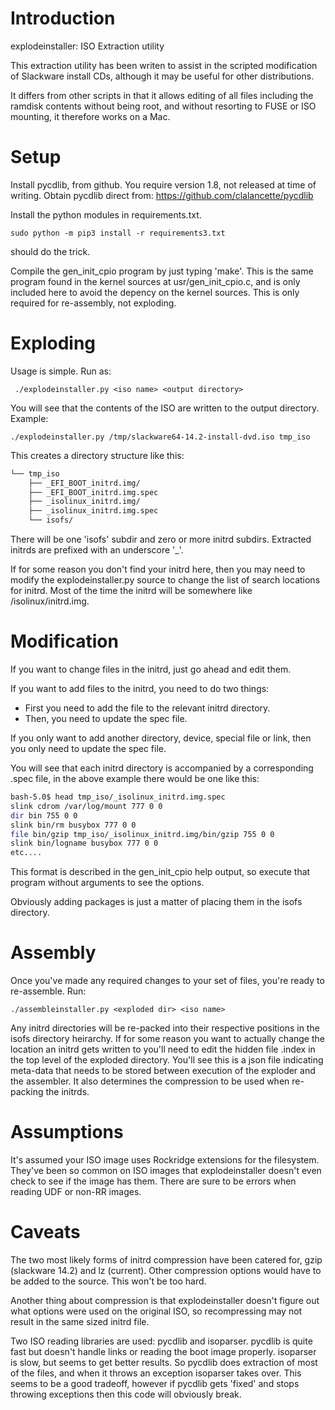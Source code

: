 Introduction
============

explodeinstaller: ISO Extraction utility

This extraction utility has been writen to assist in the scripted
modification of Slackware install CDs, although it may be useful for
other distributions.

It differs from other scripts in that it allows editing of all files
including the ramdisk contents without being root, and without resorting
to FUSE or ISO mounting, it therefore works on a Mac.


Setup
=====

Install pycdlib, from github.  You require version 1.8, not released
at time of writing.  Obtain pycdlib direct from:
https://github.com/clalancette/pycdlib

Install the python modules in requirements.txt.
```
sudo python -m pip3 install -r requirements3.txt
```
should do the trick.

Compile the gen_init_cpio program by just typing 'make'.  This is the
same program found in the kernel sources at usr/gen_init_cpio.c, and
is only included here to avoid the depency on the kernel sources.
This is only required for re-assembly, not exploding.


Exploding
=========

Usage is simple.  Run as:

```
 ./explodeinstaller.py <iso name> <output directory>
```

You will see that the contents of the ISO are written to the output
directory.  Example:

```
./explodeinstaller.py /tmp/slackware64-14.2-install-dvd.iso tmp_iso
```

This creates a directory structure like this:

```bash
└── tmp_iso
    ├── _EFI_BOOT_initrd.img/
    ├── _EFI_BOOT_initrd.img.spec
    ├── _isolinux_initrd.img/
    ├── _isolinux_initrd.img.spec
    └── isofs/
```

There will be one 'isofs' subdir and zero or more initrd
subdirs.  Extracted initrds are prefixed with an underscore '_'.  

If for some reason you don't find your initrd here, then you may need to
modify the explodeinstaller.py source to change the list of search 
locations for initrd.  Most of the time the initrd will be somewhere like
/isolinux/initrd.img.

Modification
============

If you want to change files in the initrd, just go ahead and edit them.

If you want to add files to the initrd, you need to do two things:
 - First you need to add the file to the relevant initrd directory.  
 - Then, you need to update the spec file.

If you only want to add another directory, device, special file or link, 
then you only need to update the spec file.

You will see that each initrd directory is accompanied by a corresponding
.spec file, in the above example there would be one like this:

```bash
bash-5.0$ head tmp_iso/_isolinux_initrd.img.spec 
slink cdrom /var/log/mount 777 0 0
dir bin 755 0 0
slink bin/rm busybox 777 0 0
file bin/gzip tmp_iso/_isolinux_initrd.img/bin/gzip 755 0 0
slink bin/logname busybox 777 0 0
etc....
```

This format is described in the gen_init_cpio help output, so execute
that program without arguments to see the options.

Obviously adding packages is just a matter of placing them in the isofs
directory.


Assembly
========

Once you've made any required changes to your set of files, you're ready to
re-assemble.  Run:

```
./assembleinstaller.py <exploded dir> <iso name>
```

Any initrd directories will be re-packed into their respective positions in
the isofs directory heirarchy.  If for some reason you want to actually
change the location an initrd gets written to you'll need to edit the hidden
file .index in the top level of the exploded directory.  You'll see this is
a json file indicating meta-data that needs to be stored between execution
of the exploder and the assembler.  It also determines the compression to be
used when re-packing the initrds.


Assumptions
===========

It's assumed your ISO image uses Rockridge extensions for the filesystem. 
They've been so common on ISO images that explodeinstaller doesn't even 
check to see if the image has them.  There are sure to be errors when reading 
UDF or non-RR images.


Caveats
=======

The two most likely forms of initrd compression have been catered for, 
gzip (slackware 14.2) and lz (current).  Other compression options would
have to be added to the source.  This won't be too hard.

Another thing about compression is that explodeinstaller doesn't figure 
out what options were used on the original ISO, so recompressing may not
result in the same sized initrd file.

Two ISO reading libraries are used:  pycdlib and isoparser.  pycdlib is
quite fast but doesn't handle links or reading the boot image properly.
isoparser is slow, but seems to get better results.  So pycdlib does extraction of 
most of the files, and when it throws an exception isoparser takes over. 
This seems to be a good tradeoff, however if pycdlib gets 'fixed' and stops
throwing exceptions then this code will obviously break.

